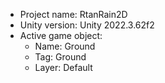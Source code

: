 <!-- UNITY CODE ASSIST INSTRUCTIONS START -->
- Project name: RtanRain2D
- Unity version: Unity 2022.3.62f2
- Active game object:
  - Name: Ground
  - Tag: Ground
  - Layer: Default
<!-- UNITY CODE ASSIST INSTRUCTIONS END -->